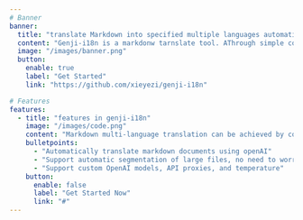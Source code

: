 ```yaml
---
# Banner
banner:
  title: "translate Markdown into specified multiple languages automatically based on openAI."
  content: "Genji-i18n is a markdonw tarnslate tool. AThrough simple configuration, markdown can be automatically translated into specified multi-language versions."
  image: "/images/banner.png"
  button:
    enable: true
    label: "Get Started"
    link: "https://github.com/xieyezi/genji-i18n"

# Features
features:
  - title: "features in genji-i18n"
    image: "/images/code.png"
    content: "Markdown multi-language translation can be achieved by configuring a genji.config.ts file in the root directory and then running a command."
    bulletpoints:
      - "Automatically translate markdown documents using openAI"
      - "Support automatic segmentation of large files, no need to worry about openAI token limits"
      - "Support custom OpenAI models, API proxies, and temperature"
    button:
      enable: false
      label: "Get Started Now"
      link: "#"
---
```

